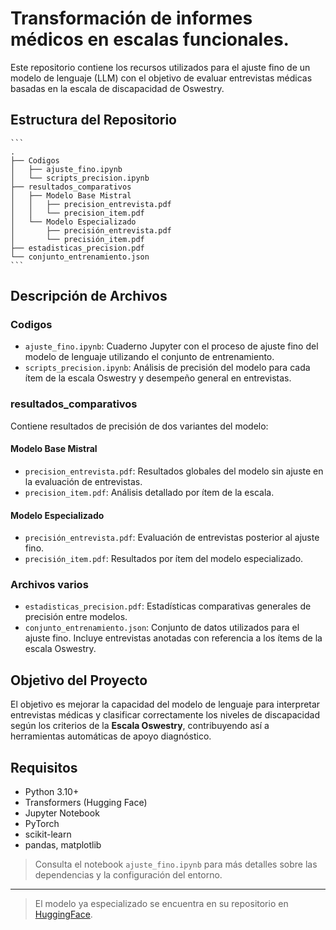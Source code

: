 # Transformación de informes médicos en escalas funcionales.

Este repositorio contiene los recursos utilizados para el ajuste fino de un modelo de lenguaje (LLM) con el objetivo de evaluar entrevistas médicas basadas en la escala de discapacidad de Oswestry.

##  Estructura del Repositorio
    ```
    .
    ├── Codigos
    │   ├── ajuste_fino.ipynb
    │   └── scripts_precision.ipynb
    ├── resultados_comparativos
    │   ├── Modelo Base Mistral
    │   │   ├── precision_entrevista.pdf
    │   │   └── precision_item.pdf
    │   └── Modelo Especializado
    │       ├── precisión_entrevista.pdf
    │       └── precisión_item.pdf
    ├── estadisticas_precision.pdf
    └── conjunto_entrenamiento.json
    ```
## Descripción de Archivos

### Codigos
- `ajuste_fino.ipynb`: Cuaderno Jupyter con el proceso de ajuste fino del modelo de lenguaje utilizando el conjunto de entrenamiento.
- `scripts_precision.ipynb`: Análisis de precisión del modelo para cada ítem de la escala Oswestry y desempeño general en entrevistas.

### resultados_comparativos

Contiene resultados de precisión de dos variantes del modelo:

#### Modelo Base Mistral
- `precision_entrevista.pdf`: Resultados globales del modelo sin ajuste en la evaluación de entrevistas.
- `precision_item.pdf`: Análisis detallado por ítem de la escala.

#### Modelo Especializado
- `precisión_entrevista.pdf`: Evaluación de entrevistas posterior al ajuste fino.
- `precisión_item.pdf`: Resultados por ítem del modelo especializado.

### Archivos varios
- `estadisticas_precision.pdf`: Estadísticas comparativas generales de precisión entre modelos.
- `conjunto_entrenamiento.json`: Conjunto de datos utilizados para el ajuste fino. Incluye entrevistas anotadas con referencia a los ítems de la escala Oswestry.

## Objetivo del Proyecto

El objetivo es mejorar la capacidad del modelo de lenguaje para interpretar entrevistas médicas y clasificar correctamente los niveles de discapacidad según los criterios de la **Escala Oswestry**, contribuyendo así a herramientas automáticas de apoyo diagnóstico.

## Requisitos

- Python 3.10+
- Transformers (Hugging Face)
- Jupyter Notebook
- PyTorch
- scikit-learn
- pandas, matplotlib

> Consulta el notebook `ajuste_fino.ipynb` para más detalles sobre las dependencias y la configuración del entorno.
---
> El modelo ya especializado se encuentra en su repositorio en [HuggingFace](https://huggingface.co/DrAleML/Oswestry-Instruct).
